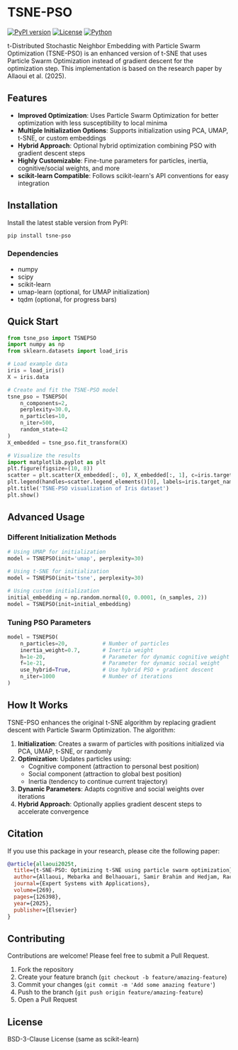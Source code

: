 # TSNE-PSO

[![PyPI version](https://badge.fury.io/py/tsne-pso.svg?icon=si%3Apython)](https://badge.fury.io/py/tsne-pso)
[![License](https://img.shields.io/badge/License-BSD_3--Clause-blue.svg)](https://opensource.org/licenses/BSD-3-Clause)
[![Python](https://img.shields.io/badge/python-3.9+-blue.svg)](https://www.python.org/downloads/)

t-Distributed Stochastic Neighbor Embedding with Particle Swarm Optimization (TSNE-PSO) is an enhanced version of t-SNE that uses Particle Swarm Optimization instead of gradient descent for the optimization step. This implementation is based on the research paper by Allaoui et al. (2025).

## Features

- **Improved Optimization**: Uses Particle Swarm Optimization for better optimization with less susceptibility to local minima
- **Multiple Initialization Options**: Supports initialization using PCA, UMAP, t-SNE, or custom embeddings
- **Hybrid Approach**: Optional hybrid optimization combining PSO with gradient descent steps
- **Highly Customizable**: Fine-tune parameters for particles, inertia, cognitive/social weights, and more
- **scikit-learn Compatible**: Follows scikit-learn's API conventions for easy integration

## Installation

Install the latest stable version from PyPI:

```bash
pip install tsne-pso
```

### Dependencies

- numpy
- scipy
- scikit-learn
- umap-learn (optional, for UMAP initialization)
- tqdm (optional, for progress bars)

## Quick Start

```python
from tsne_pso import TSNEPSO
import numpy as np
from sklearn.datasets import load_iris

# Load example data
iris = load_iris()
X = iris.data

# Create and fit the TSNE-PSO model
tsne_pso = TSNEPSO(
    n_components=2,
    perplexity=30.0,
    n_particles=10,
    n_iter=500,
    random_state=42
)
X_embedded = tsne_pso.fit_transform(X)

# Visualize the results
import matplotlib.pyplot as plt
plt.figure(figsize=(10, 8))
scatter = plt.scatter(X_embedded[:, 0], X_embedded[:, 1], c=iris.target)
plt.legend(handles=scatter.legend_elements()[0], labels=iris.target_names)
plt.title('TSNE-PSO visualization of Iris dataset')
plt.show()
```

## Advanced Usage

### Different Initialization Methods

```python
# Using UMAP for initialization
model = TSNEPSO(init='umap', perplexity=30)

# Using t-SNE for initialization
model = TSNEPSO(init='tsne', perplexity=30)

# Using custom initialization
initial_embedding = np.random.normal(0, 0.0001, (n_samples, 2))
model = TSNEPSO(init=initial_embedding)
```

### Tuning PSO Parameters

```python
model = TSNEPSO(
    n_particles=20,           # Number of particles
    inertia_weight=0.7,       # Inertia weight
    h=1e-20,                  # Parameter for dynamic cognitive weight
    f=1e-21,                  # Parameter for dynamic social weight
    use_hybrid=True,          # Use hybrid PSO + gradient descent
    n_iter=1000               # Number of iterations
)
```

## How It Works

TSNE-PSO enhances the original t-SNE algorithm by replacing gradient descent with Particle Swarm Optimization. The algorithm:

1. **Initialization**: Creates a swarm of particles with positions initialized via PCA, UMAP, t-SNE, or randomly
2. **Optimization**: Updates particles using:
   - Cognitive component (attraction to personal best position)
   - Social component (attraction to global best position)
   - Inertia (tendency to continue current trajectory)
3. **Dynamic Parameters**: Adapts cognitive and social weights over iterations
4. **Hybrid Approach**: Optionally applies gradient descent steps to accelerate convergence

## Citation

If you use this package in your research, please cite the following paper:

```bibtex
@article{allaoui2025t,
  title={t-SNE-PSO: Optimizing t-SNE using particle swarm optimization},
  author={Allaoui, Mebarka and Belhaouari, Samir Brahim and Hedjam, Rachid and Bouanane, Khadra and Kherfi, Mohammed Lamine},
  journal={Expert Systems with Applications},
  volume={269},
  pages={126398},
  year={2025},
  publisher={Elsevier}
}
```

## Contributing

Contributions are welcome! Please feel free to submit a Pull Request.

1. Fork the repository
2. Create your feature branch (`git checkout -b feature/amazing-feature`)
3. Commit your changes (`git commit -m 'Add some amazing feature'`)
4. Push to the branch (`git push origin feature/amazing-feature`)
5. Open a Pull Request

## License

BSD-3-Clause License (same as scikit-learn) 
